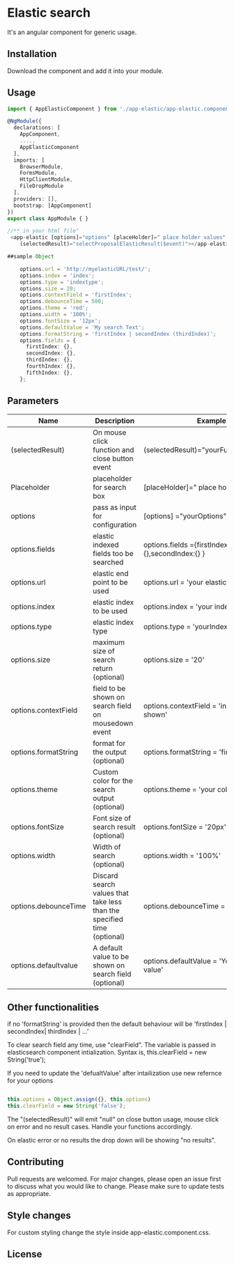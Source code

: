 
# Elastic search

It's an angular component for generic usage.

## Installation

Download the component and add it into your module.

## Usage

```TypeScript
import { AppElasticComponent } from './app-elastic/app-elastic.component';

@NgModule({
  declarations: [
    AppComponent,
    ....,
    AppElasticComponent
  ],
  imports: [
    BrowserModule,
    FormsModule,
    HttpClientModule,
    FileDropModule
  ],
  providers: [],
  bootstrap: [AppComponent]
})
export class AppModule { }

//** in your html file"
 <app-elastic [options]="options" [placeHolder]=" place holder values"  [clearField]="clearField"
    (selectedResult)="selectProposalElasticResult($event)"></app-elastic>

##sample Object

    options.url = 'http://myelasticURL/test/';
    options.index = 'index';
    options.type = 'indextype';
    options.size = 20;
    options.contextField = 'firstIndex';
    options.debounceTime = 500;
    options.theme = 'red';
    options.width = '100%';
    options.fontSize = '12px';
    options.defaultValue = 'My search Text';
    options.formatString = 'firstIndex | secondIndex (thirdIndex)';
    options.fields = {
      firstIndex: {},
      secondIndex: {},
      thirdIndex: {},
      fourthIndex: {},
      fifthIndex: {},
    };
```

## Parameters
Name  | Description | Example | 
------------- | ------------- | -------------
(selectedResult)  | On mouse click function and close button event | (selectedResult)="yourFunction($event)"
Placeholder  | placeholder for search box| [placeHolder]=" place holder values" 
options  | pass as input for configuration | [options] ="yourOptions"
options.fields  | elastic indexed fields too be searched | options.fields ={firstIndex:{},secondIndex:{} }
options.url  | elastic end point to be used | options.url = 'your elastic URL'
options.index  | elastic index to be used | options.index = 'your index'
options.type  | elastic index type |  options.type = 'yourIndexType'
options.size  | maximum size of search return (optional) | options.size = '20'
options.contextField | field to be shown on search field on mousedown event  |  options.contextField = 'index field to be shown'
options.formatString  | format for the output (optional)  | options.formatString = 'firstindex | secondIndex'
options.theme | Custom color for the search output (optional) | options.theme = 'your color'
options.fontSize  | Font size of search result (optional)  | options.fontSize = '20px'
options.width  | Width  of search (optional) | options.width = '100%'
options.debounceTime  | Discard search values that take less than the specified time (optional)  | options.debounceTime = '100'
options.defaultvalue  | A default value to be shown on search field (optional)  | options.defaultValue = 'Your Default value'

## Other functionalities

if no 'formatString' is provided then the  default behaviour will be 'firstIndex | secondIndex| thirdIndex | ...'

To clear search field any time, use "clearField". The variable is passed in elasticsearch component intialization. Syntax is, this.clearField = new String('true');

If you need to update the 'defualtValue' after intailization use new refernce for your options

```TypeScript

this.options = Object.assign({}, this.options) 
this.clearField = new String('false');

```


The "(selectedResult)" will emit "null" on close button usage, mouse click on error and no result cases. Handle your functions accordingly.

On elastic error or no results the drop down will be showing "no results".

## Contributing
Pull requests are welcomed. For major changes, please open an issue first to discuss what you would like to change.
Please make sure to update tests as appropriate.

## Style changes
 For custom styling change the style inside app-elastic.component.css.

## License